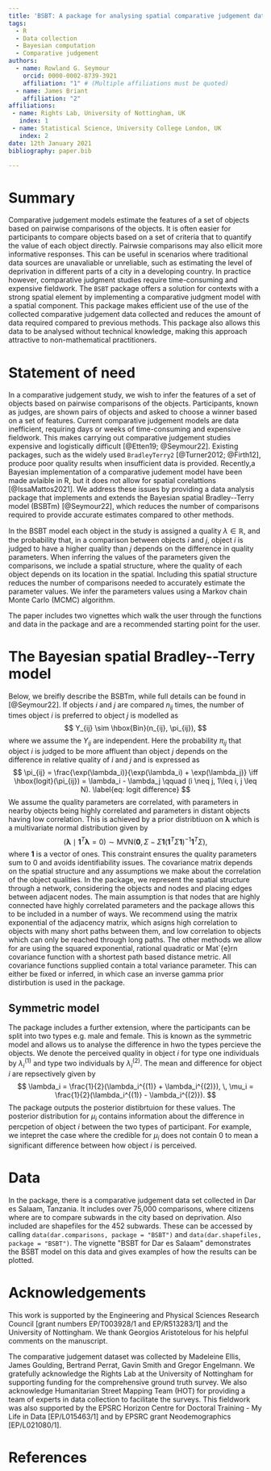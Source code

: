 ```yaml
---
title: 'BSBT: A package for analysing spatial comparative judgement data'
tags:
  - R
  - Data collection
  - Bayesian computation
  - Comparative judgement
authors:
  - name: Rowland G. Seymour
    orcid: 0000-0002-8739-3921
    affiliation: "1" # (Multiple affiliations must be quoted)
  - name: James Briant
    affiliation: "2"
affiliations:
 - name: Rights Lab, University of Nottingham, UK
   index: 1
 - name: Statistical Science, University College London, UK
   index: 2
date: 12th January 2021
bibliography: paper.bib

---
```


# Summary
Comparative judgement models estimate the features of a set of objects based on pairwise comparisons of the objects. It is often easier for participants to compare objects based on a set of criteria that to quantify the value of each object directly. Pairwsie comparisons may also ellicit more informative responses. This can be useful in scenarios where traditional data sources are unavaliable or unreliable, such as estimating the level of deprivation in different parts of a city in a developing country. In practice however, comparative judgment studies require time-consuming and expensive fieldwork. The `BSBT` package offers a solution for contexts with a strong spatial element by implementing a comparative judgment model with a spatial component. This package makes efficient use of the use of the collected comparative judgement data collected and reduces the amount of data required compared to previous methods. This package also allows this data to be analysed without technical knowledge, making this approach attractive to non-mathematical practitioners. 

# Statement of need
In a comparative judgement study, we wish to infer  the features of a set of objects based on pairwise comparisons of the objects. Participants, known as judges, are shown pairs of objects and asked to choose a winner based on a set of features. Current comparative judgement models are data inefficient, requiring days or weeks of time-consuming and expensive fieldwork. This makes carrying out comparative judgement studies expensive and logistically difficult [@Etten19; @Seymour22]. Existing packages, such as the widely used `BradleyTerry2` [@Turner2012; @Firth12], produce poor quality results when insufficient data is provided. Recently,a Bayesian implementation of a comparative judement model have been made avlaible in R, but it does not allow for spatial corelattions [@IssaMattos2021]. We address these issues by providing a data analysis package that implements and extends the Bayesian spatial Bradley--Terry model (BSBTm) [@Seymour22], which reduces the number of comparisons required to provide accurate estimates compared to other methods. 

In the BSBT model each object in the study is assigned a quality $\lambda \in \mathbb{R}$, and the probability that, in a comparison between objects $i$ and $j$, object $i$ is judged to have a higher quality than $j$ depends on the difference in quality parameters. When inferring the values of the parameters given the comparisons, we include a spatial structure, where the quality of each object depends on its location in the spatial. Including this spatial structure reduces the number of comparisons needed to accurately estimate the parameter values. We infer the parameters values using a Markov chain Monte Carlo (MCMC) algorithm. 

The paper includes two vignettes which walk the user through the functions and data in the package and are a recommended starting point for the user.

# The Bayesian spatial Bradley--Terry model
Below, we breifly describe the BSBTm, while full details can be found in [@Seymour22]. If objects $i$ and $j$ are compared $n_{ij}$ times, the number of times object $i$ is preferred to object $j$ is modelled as 
$$
Y_{ij} \sim \hbox{Bin}(n_{ij}, \pi_{ij}),
$$
where we assume the $Y_{ij}$ are independent. Here the probability $\pi_{ij}$ that object $i$ is judged to be more affluent than object $j$ depends on the difference in relative quality of $i$ and $j$ and is expressed as
$$
\pi_{ij} = \frac{\exp(\lambda_i)}{\exp(\lambda_i) + \exp(\lambda_j)} \iff   \hbox{logit}(\pi_{ij}) = \lambda_i - \lambda_j  \qquad (i \neq j, 1\leq i, j \leq N). \label{eq: logit difference}
$$
We assume the quality parameters are correlated, with parameters in nearby objects being highly correlated and parameters in distant objects having low correlation. This is achieved by a prior distribtiuon on $\boldsymbol{\lambda}$ which is a multivariate normal distribution given by
$$
(\boldsymbol{\lambda} \mid \boldsymbol{1}^T\boldsymbol{\lambda} = 0) \sim \textrm{MVN}\Big(\textbf{0}, \, \Sigma - \Sigma\boldsymbol{1}(\boldsymbol{1}^T\Sigma \boldsymbol{1})^{-1}\boldsymbol{1}^T\Sigma\Big),
$$
where $\boldsymbol{1}$ is a vector of ones. This constraint ensures the quality parameters sum to 0 and avoids identifiability issues. The covariance matrix depends on the spatial structure and any assumptions we make about the correlation  of the object qualities. In the package, we represent the spatial structure through a network, considering the objects and nodes and placing edges between adjacent nodes. The main assumption is that nodes that are highly connected have highly correlated parameters and the package allows this to be included in a number of ways. We recommend using the matrix exponential of the adjacency matrix, which asigns high correlation to objects with many short paths between them, and low correlation to objects which can only be reached through long paths. The other methods we allow for are using the squared exponential, rational quadratic or Mat\`{e}rn covariance function with a shortest path based distance metric. All covariance functions supplied contain a total variance parameter. This can either be fixed or inferred, in which case an inverse gamma prior distirbution is used in the package.  

## Symmetric model
The package includes a further extension, where the participants can be split into two types e.g. male and female.  This is known as the symmetric model and allows us to analyse the difference in hwo the types percieve the objects. We denote the perceived quality in object $i$ for type one individuals by $\lambda_i^{(1)}$ and type two individuals by $\lambda_i^{(2)}$. The mean and difference for object $i$ are repsectively given by
$$
\lambda_i = \frac{1}{2}(\lambda_i^{(1)} + \lambda_i^{(2)}), \, \mu_i = \frac{1}{2}(\lambda_i^{(1)} - \lambda_i^{(2)}).
$$
The package outputs the posterior distibrtuion for these values. The posterior distribution for $\mu_i$ contains information about the difference in percpetion of object $i$ between the two types of participant. For example, we intepret the case where the credible for $\mu_i$ does not contain 0 to mean a significant difference between how object $i$ is perceived. 


# Data 
In the package, there is a comparative judgement data set collected in Dar es Salaam, Tanzania. It includes over 75,000 comparisons, where citizens where are to compare subwards in the city based on deprivation. Also included are shapefiles for the 452 subwards. These can be accessed by calling `data(dar.comparisons, package = "BSBT")` and `data(dar.shapefiles, package = "BSBT")`. The vignette "BSBT for Dar es Salaam" demonstrates the BSBT model on this data and gives examples of how the results can be plotted. 


# Acknowledgements
This work is supported by the Engineering and Physical Sciences Research Council [grant numbers EP/T003928/1 and EP/R513283/1] and the University of Nottingham. We thank Georgios Aristotelous for his helpful comments on the manuscript. 

The comparative judgement dataset was collected by Madeleine Ellis, James Goulding, Bertrand Perrat, Gavin Smith and Gregor Engelmann. We gratefully acknowledge the Rights Lab at the University of Nottingham for supporting funding for the comprehensive ground truth survey. We also acknowledge Humanitarian Street Mapping Team (HOT) for providing a team of experts in data collection to facilitate the surveys. This fieldwork was also supported by the EPSRC Horizon Centre for Doctoral Training - My Life in Data [EP/L015463/1] and by EPSRC grant Neodemographics [EP/L021080/1].

# References
